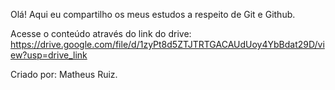 Olá! Aqui eu compartilho os meus estudos a respeito de Git e Github.  
  
Acesse o conteúdo através do link do drive: https://drive.google.com/file/d/1zyPt8d5ZTJTRTGACAUdUoy4YbBdat29D/view?usp=drive_link  

Criado por: Matheus Ruiz.